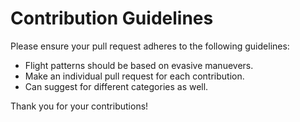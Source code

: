 
# Contribution Guidelines

Please ensure your pull request adheres to the following guidelines:

- Flight patterns should be based on evasive manuevers.
- Make an individual pull request for each contribution.
- Can suggest for different categories as well.

Thank you for your contributions!
